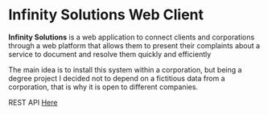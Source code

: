 # Infinity Solutions Web Client

**Infinity Solutions** is a web application to connect clients and corporations through a web platform that allows them to present their complaints about a service to document and resolve them quickly and efficiently 

The main idea is to install this system within a corporation, but being a degree project I decided not to depend on a fictitious data from a corporation, that is why it is open to different companies. 

REST API [Here](https://github.com/Dazt5/InfinitySolutionsAPI) 
